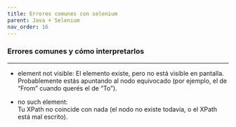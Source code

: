 ```yaml
---
title: Errores comunes con selenium
parent: Java + Selenium
nav_order: 16
---
```



### Errores comunes y cómo interpretarlos
************

- element not visible:
  El elemento existe, pero no está visible en pantalla. Probablemente estás apuntando al nodo equivocado (por ejemplo, el de “From” cuando querés el de “To”).  

- no such element:  
  Tu XPath no coincide con nada (el nodo no existe todavía, o el XPath está mal escrito).  